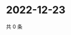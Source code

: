 # 2022-12-23

共 0 条

<!-- BEGIN WEIBO -->
<!-- 最后更新时间 Fri Dec 23 2022 17:12:44 GMT+0800 (China Standard Time) -->

<!-- END WEIBO -->
